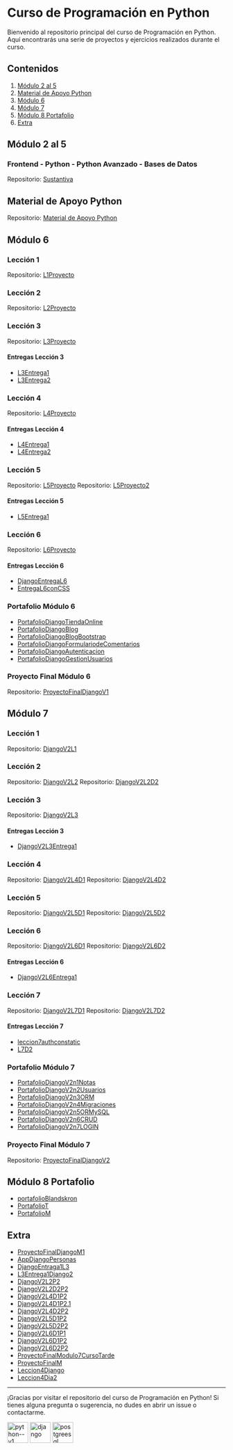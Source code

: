 # Curso de Programación en Python

Bienvenido al repositorio principal del curso de Programación en Python. Aquí encontrarás una serie de proyectos y ejercicios realizados durante el curso.

## Contenidos

1. [Módulo 2 al 5](#módulo-2-al-5)
2. [Material de Apoyo Python](#material-de-apoyo-python)
3. [Módulo 6](#módulo-6)
4. [Módulo 7](#módulo-7)
5. [Módulo 8 Portafolio](#módulo-8-portafolio)
6. [Extra](#extra)


## Módulo 2 al 5

### Frontend - Python - Python Avanzado - Bases de Datos

Repositorio: [Sustantiva](https://github.com/Blandskron/Sustantiva)

## Material de Apoyo Python

Repositorio: [Material de Apoyo Python](https://github.com/Blandskron/Python)

## Módulo 6

### Lección 1
Repositorio: [L1Proyecto](https://github.com/Blandskron/L1Proyecto)

### Lección 2
Repositorio: [L2Proyecto](https://github.com/Blandskron/L2Proyecto)

### Lección 3
Repositorio: [L3Proyecto](https://github.com/Blandskron/L3Proyecto)

#### Entregas Lección 3
- [L3Entrega1](https://github.com/Blandskron/L3Entrega1)
- [L3Entrega2](https://github.com/Blandskron/L3Entrega2)

### Lección 4
Repositorio: [L4Proyecto](https://github.com/Blandskron/L4Proyeto)

#### Entregas Lección 4
- [L4Entrega1](https://github.com/Blandskron/L4Entrega1)
- [L4Entrega2](https://github.com/Blandskron/L4Entrega2)

### Lección 5
Repositorio: [L5Proyecto](https://github.com/Blandskron/L5Proyecto)
Repositorio: [L5Proyecto2](https://github.com/Blandskron/L5Proyecto2)

#### Entregas Lección 5
- [L5Entrega1](https://github.com/Blandskron/L5Entrega1)

### Lección 6
Repositorio: [L6Proyecto](https://github.com/Blandskron/L6Proyecto)

#### Entregas Lección 6
- [DjangoEntregaL6](https://github.com/Blandskron/DjangoEntregaL6)
- [EntregaL6conCSS](https://github.com/Blandskron/EntregaL6conCSS)

### Portafolio Módulo 6
- [PortafolioDjangoTiendaOnline](https://github.com/Blandskron/PortafolioDjangoTiendaOnline)
- [PortafolioDjangoBlog](https://github.com/Blandskron/PortafolioDjangoBlog)
- [PortafolioDjangoBlogBootstrap](https://github.com/Blandskron/PortafolioDjangoBlogBootstrap)
- [PortafolioDjangoFormulariodeComentarios](https://github.com/Blandskron/PortafolioDjangoFormulariodeComentarios)
- [PortafolioDjangoAutenticacion](https://github.com/Blandskron/PortafolioDjangoAutenticacion)
- [PortafolioDjangoGestionUsuarios](https://github.com/Blandskron/PortafolioDjangoGestionUsuarios)

### Proyecto Final Módulo 6
Repositorio: [ProyectoFinalDjangoV1](https://github.com/Blandskron/ProyectoFinalDjangoV1)

## Módulo 7

### Lección 1
Repositorio: [DjangoV2L1](https://github.com/Blandskron/DjangoV2L1)

### Lección 2
Repositorio: [DjangoV2L2](https://github.com/Blandskron/DjangoV2L2)
Repositorio: [DjangoV2L2D2](https://github.com/Blandskron/DjangoV2L2D2)

### Lección 3
Repositorio: [DjangoV2L3](https://github.com/Blandskron/DjangoV2L3)

#### Entregas Lección 3
- [DjangoV2L3Entrega1](https://github.com/Blandskron/DjangoV2L3Entrega1)

### Lección 4
Repositorio: [DjangoV2L4D1](https://github.com/Blandskron/DjangoV2L4D1)
Repositorio: [DjangoV2L4D2](https://github.com/Blandskron/DjangoV2L4D2)

### Lección 5
Repositorio: [DjangoV2L5D1](https://github.com/Blandskron/DjangoV2L5D1)
Repositorio: [DjangoV2L5D2](https://github.com/Blandskron/DjangoV2L5D2)

### Lección 6
Repositorio: [DjangoV2L6D1](https://github.com/Blandskron/DjangoV2L6D1)
Repositorio: [DjangoV2L6D2](https://github.com/Blandskron/DjangoV2L6D2)

#### Entregas Lección 6
- [DjangoV2L6Entrega1](https://github.com/Blandskron/DjangoV2L6Entrega1)

### Lección 7
Repositorio: [DjangoV2L7D1](https://github.com/Blandskron/DjangoV2L7D1)
Repositorio: [DjangoV2L7D2](https://github.com/Blandskron/DjangoV2L7D2)

#### Entregas Lección 7
- [leccion7authconstatic](https://github.com/Blandskron/leccion7authconstatic)
- [L7D2](https://github.com/Blandskron/L7D2)

### Portafolio Módulo 7
- [PortafolioDjangoV2n1Notas](https://github.com/Blandskron/PortafolioDjangoV2n1Notas)
- [PortafolioDjangoV2n2Usuarios](https://github.com/Blandskron/PortafolioDjangoV2n2Usuarios)
- [PortafolioDjangoV2n3ORM](https://github.com/Blandskron/PortafolioDjangoV2n3ORM)
- [PortafolioDjangoV2n4Migraciones](https://github.com/Blandskron/PortafolioDjangoV2n4Migraciones)
- [PortafolioDjangoV2n5ORMySQL](https://github.com/Blandskron/PortafolioDjangoV2n5ORMySQL)
- [PortafolioDjangoV2n6CRUD](https://github.com/Blandskron/PortafolioDjangoV2n6CRUD)
- [PortafolioDjangoV2n7LOGIN](https://github.com/Blandskron/PortafolioDjangoV2n7LOGIN)

### Proyecto Final Módulo 7
Repositorio: [ProyectoFinalDjangoV2](https://github.com/Blandskron/ProyectoFinalDjangoV2)

## Módulo 8 Portafolio

- [portafolioBlandskron](https://github.com/Blandskron/portafolioBlandskron)
- [PortafolioT](https://github.com/Blandskron/PortafolioT)
- [PortafolioM](https://github.com/Blandskron/PortafolioM)

## Extra

- [ProyectoFinalDjangoM1](https://github.com/Blandskron/ProyectoFinalDjangoM1)
- [AppDjangoPersonas](https://github.com/Blandskron/AppDjangoPersonas)
- [DjangoEntraga1L3](https://github.com/Blandskron/DjangoEntraga1L3)
- [L3Entrega1Django2](https://github.com/Blandskron/L3Entrega1Django2)
- [DjangoV2L2P2](https://github.com/Blandskron/DjangoV2L2P2)
- [DjangoV2L2D2P2](https://github.com/Blandskron/DjangoV2L2D2P2)
- [DjangoV2L4D1P2](https://github.com/Blandskron/DjangoV2L4D1P2)
- [DjangoV2L4D1P2.1](https://github.com/Blandskron/DjangoV2L4D1P2.1)
- [DjangoV2L4D2P2](https://github.com/Blandskron/DjangoV2L4D2P2)
- [DjangoV2L5D1P2](https://github.com/Blandskron/DjangoV2L5D1P2)
- [DjangoV2L5D2P2](https://github.com/Blandskron/DjangoV2L5D2P2)
- [DjangoV2L6D1P1](https://github.com/Blandskron/DjangoV2L6D1P1)
- [DjangoV2L6D1P2](https://github.com/Blandskron/DjangoV2L6D1P2)
- [DjangoV2L6D2P2](https://github.com/Blandskron/DjangoV2L6D2P2)
- [ProyectoFinalModulo7CursoTarde](https://github.com/Blandskron/ProyectoFinalModulo7CursoTarde)
- [ProyectoFinalM](https://github.com/Blandskron/ProyectoFinalM)
- [Leccion4Django](https://github.com/Blandskron/Leccion4Django)
- [Leccion4Dia2](https://github.com/Blandskron/Leccion4Dia2)

---

¡Gracias por visitar el repositorio del curso de Programación en Python! Si tienes alguna pregunta o sugerencia, no dudes en abrir un issue o contactarme.

<div style="display: inline;">
    <img width="48" height="48" src="https://img.icons8.com/color/48/python--v1.png" alt="python--v1"/>
    <img width="48" height="48" src="https://img.icons8.com/color/48/django.png" alt="django"/>
    <img width="48" height="48" src="https://img.icons8.com/color/48/postgreesql.png" alt="postgreesql"/>
</div>

